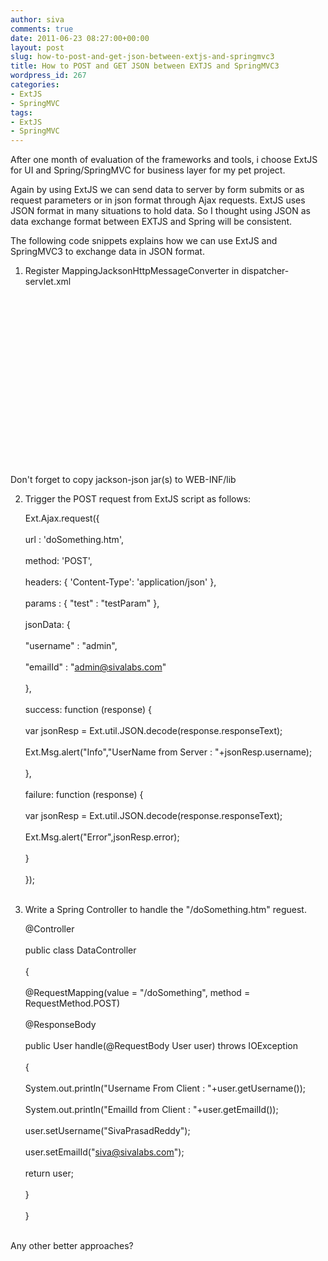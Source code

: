 ```yaml
---
author: siva
comments: true
date: 2011-06-23 08:27:00+00:00
layout: post
slug: how-to-post-and-get-json-between-extjs-and-springmvc3
title: How to POST and GET JSON between EXTJS and SpringMVC3
wordpress_id: 267
categories:
- ExtJS
- SpringMVC
tags:
- ExtJS
- SpringMVC
---
```


After one month of evaluation of the frameworks and tools, i choose ExtJS for UI and Spring/SpringMVC for business layer for my pet project.  
  
Again by using ExtJS we can send data to server by form submits or as request parameters or in json format through Ajax requests. ExtJS uses JSON format in many situations to hold data. So I thought using JSON as data exchange format between EXTJS and Spring will be consistent.  
  
The following code snippets explains how we can use ExtJS and SpringMVC3 to exchange data in JSON format.  
  
1. Register MappingJacksonHttpMessageConverter in dispatcher-servlet.xml  

    
    <bean class="org.springframework.web.servlet.mvc.annotation.AnnotationMethodHandlerAdapter"><br></br>     <br></br>  <property name="messageConverters"><br></br>     <list><br></br>        <bean class="org.springframework.http.converter.json.MappingJacksonHttpMessageConverter"/><br></br>     </list><br></br>   </property>     <br></br> </bean><br></br>

  
Don't forget to copy jackson-json jar(s) to WEB-INF/lib  
  
2. Trigger the POST request from ExtJS script as follows:  

    
    Ext.Ajax.request({<br></br>  url : 'doSomething.htm',<br></br>  method: 'POST',<br></br>  headers: { 'Content-Type': 'application/json' },                     <br></br>  params : { "test" : "testParam" },<br></br>  jsonData: {<br></br>      "username" : "admin",<br></br>      "emailId" : "admin@sivalabs.com"<br></br>        },<br></br>  success: function (response) {<br></br>         var jsonResp = Ext.util.JSON.decode(response.responseText);<br></br>         Ext.Msg.alert("Info","UserName from Server : "+jsonResp.username);<br></br>       },<br></br>  failure: function (response) {<br></br>      var jsonResp = Ext.util.JSON.decode(response.responseText);<br></br>      Ext.Msg.alert("Error",jsonResp.error);<br></br>       }<br></br> });<br></br> 

  
3. Write a Spring Controller to handle the "/doSomething.htm" reguest.  
  

    
    @Controller<br></br>public class DataController<br></br>{<br></br> @RequestMapping(value = "/doSomething", method = RequestMethod.POST)<br></br> @ResponseBody<br></br> public User handle(@RequestBody User user) throws IOException <br></br> {<br></br>  System.out.println("Username From Client : "+user.getUsername());<br></br>  System.out.println("EmailId from Client : "+user.getEmailId());<br></br>  user.setUsername("SivaPrasadReddy");<br></br>  user.setEmailId("siva@sivalabs.com");  <br></br>  return user;<br></br> }<br></br>}<br></br>

  
Any other better approaches?
